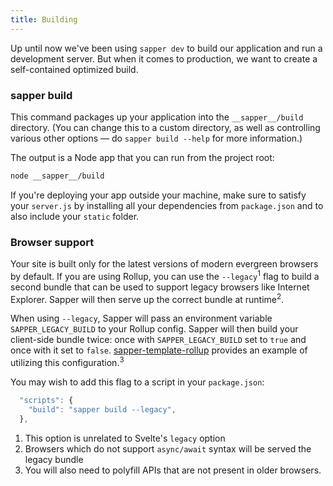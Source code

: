 ```yaml
---
title: Building
---
```


Up until now we've been using `sapper dev` to build our application and run a development server. But when it comes to production, we want to create a self-contained optimized build.

### sapper build

This command packages up your application into the `__sapper__/build` directory. (You can change this to a custom directory, as well as controlling various other options — do `sapper build --help` for more information.)

The output is a Node app that you can run from the project root:

```bash
node __sapper__/build
```

If you're deploying your app outside your machine, make sure to satisfy your `server.js` by installing all your dependencies from `package.json` and to also include your `static` folder.

### Browser support

Your site is built only for the latest versions of modern evergreen browsers by default. If you are using Rollup, you can use the `--legacy`<sup>1</sup> flag to build a second bundle that can be used to support legacy browsers like Internet Explorer. Sapper will then serve up the correct bundle at runtime<sup>2</sup>.

When using `--legacy`, Sapper will pass an environment variable `SAPPER_LEGACY_BUILD` to your Rollup config. Sapper will then build your client-side bundle twice: once with `SAPPER_LEGACY_BUILD` set to `true` and once with it set to `false`. [sapper-template-rollup](https://github.com/sveltejs/sapper-template-rollup) provides an example of utilizing this configuration.<sup>3</sup>

You may wish to add this flag to a script in your `package.json`:
```js
  "scripts": {
    "build": "sapper build --legacy",
  },
```

1. This option is unrelated to Svelte's `legacy` option
2. Browsers which do not support `async/await` syntax will be served the legacy bundle
3. You will also need to polyfill APIs that are not present in older browsers.
